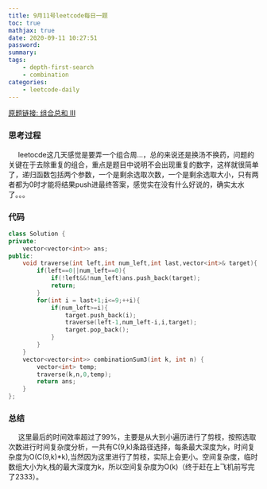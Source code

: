 ```yaml
---
title: 9月11号leetcode每日一题
toc: true
mathjax: true
date: 2020-09-11 10:27:51
password:
summary:
tags:
    - depth-first-search
    - combination
categories:
    - leetcode-daily
---
```

[原题链接: 组合总和 III](https://leetcode-cn.com/problems/combination-sum-iii/)
### 思考过程
&nbsp;&nbsp;&nbsp;&nbsp;&nbsp;leetocde这几天感觉是要弄一个组合周...，总的来说还是换汤不换药，问题的关键在于去除重复的组合，重点是题目中说明不会出现重复的数字，这样就很简单了，递归函数包括两个参数，一个是剩余选取次数，一个是剩余选取大小，只有两者都为0时才能将结果push进最终答案，感觉实在没有什么好说的，确实太水了。。。
<!--more-->
### 代码
```c++
class Solution {
private:
    vector<vector<int>> ans;
public:
    void traverse(int left,int num_left,int last,vector<int>& target){
        if(left==0||num_left==0){
            if(!left&&!num_left)ans.push_back(target);
            return;
        }
        for(int i = last+1;i<=9;++i){
            if(num_left>=i){
                target.push_back(i);
                traverse(left-1,num_left-i,i,target);
                target.pop_back();
            }
        }
    }
    vector<vector<int>> combinationSum3(int k, int n) {
        vector<int> temp;
        traverse(k,n,0,temp);
        return ans;
    }
};
```
### 总结
&nbsp;&nbsp;&nbsp;&nbsp;&nbsp;这里最后的时间效率超过了99%，主要是从大到小遍历进行了剪枝，按照选取次数进行时间复杂度分析，一共有C(9,k)条路径选择，每条最大深度为k，时间复杂度为O(C(9,k)*k),当然因为这里进行了剪枝，实际上会更小。空间复杂度，临时数组大小为k,栈的最大深度为k，所以空间复杂度为O(k)（终于赶在上飞机前写完了2333）。